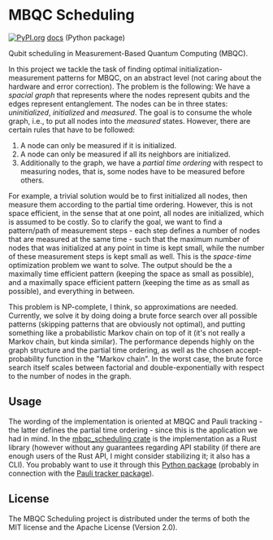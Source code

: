 # MBQC Scheduling

[![PyPI.org](https://img.shields.io/pypi/v/mbqc-scheduling.svg)](https://pypi.org/project/mbqc-scheduling/)
[docs](https://taeruh.github.io/mbqc_scheduling/)
(Python package)

Qubit scheduling in Measurement-Based Quantum Computing (MBQC).

In this project we tackle the task of finding optimal initialization-measurement patterns
for MBQC, on an abstract level (not caring about the hardware and error correction). The
problem is the following: We have a *spacial graph* that represents where the nodes
represent qubits and the edges represent entanglement. The nodes can be in three states:
*uninitialized*, *initialized* and *measured*. The goal is to consume the whole graph,
i.e., to put all nodes into the *measured* states. However, there are certain rules that
have to be followed:
1. A node can only be measured if it is initialized.
2. A node can only be measured if all its neighbors are initialized.
3. Additionally to the graph, we have a *partial time ordering* with respect to measuring
   nodes, that is, some nodes have to be measured before others.

For example, a trivial solution would be to first initialized all nodes, then measure them
according to the partial time ordering. However, this is not space efficient, in the sense
that at one point, all nodes are initialized, which is  assumed to be costly. So to
clarify the goal, we want to find a pattern/path of measurement steps - each step defines
a number of nodes that are measured at the same time - such that the maximum number of
nodes that was initialized at any point in time is kept small, while the number of these
measurement steps is kept small as well. This is the *space-time* optimization problem we
want to solve. The output should be the a maximally time efficient pattern (keeping the
space as small as possible), and a maximally space efficient pattern (keeping the time as
as small as possible), and everything in between.

This problem is NP-complete, I think, so approximations are needed. Currently, we solve it
by doing doing a brute force search over all possible patterns (skipping patterns that are
obviously not optimal), and putting something like a probabilistic Markov chain on top of
it (it's not really a Markov chain, but kinda similar). The performance depends highly on
the graph structure and the partial time ordering, as well as the chosen
accept-probability function in the "Markov chain". In the worst case, the brute force
search itself scales between factorial and double-exponentially with respect to the number
of nodes in the graph.

## Usage

The wording of the implementation is oriented at MBQC and Pauli tracking - the latter
defines the partial time ordering - since this is the application we had in mind. In the
[mbqc_scheduling crate] is the implementation as a Rust library (however without any
guarantees regarding API stability (if there are enough users of the Rust API, I might
consider stabilizing it; it also has a CLI). You probably want to use it through this
[Python package] (probably in connection with the [Pauli tracker package]).

[mbqc_scheduling crate]: https://github.com/taeruh/mbqc_scheduling/tree/main/mbqc_scheduling
[Python package]: https://github.com/taeruh/mbqc_scheduling/tree/main/python_lib#readme
[Pauli tracker package]: https://github.com/taeruh/pauli_tracker/tree/main/python_lib#readme

## License

The MBQC Scheduling project is distributed under the terms of both the MIT license and the
Apache License (Version 2.0).
